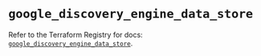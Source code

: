 # `google_discovery_engine_data_store`

Refer to the Terraform Registry for docs: [`google_discovery_engine_data_store`](https://registry.terraform.io/providers/hashicorp/google/6.25.0/docs/resources/discovery_engine_data_store).
